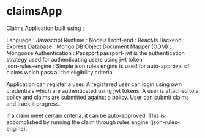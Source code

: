 # claimsApp

Claims Application built using :

Language : Javascript
Runtime  : Nodejs
Front-end  : ReactJs
Backend  : Express
Database : Mongo DB 
Object Document Mapper (ODM) : Mongoose
Authentication : Passport 
                 passport-jwt is the authentication strategy used for authenticating users using jwt token  
json-rules-engine : Simple json rules engine is used for auto-approval of claims which pass all the eligibility criteria. 

Application can register a user. 
A registered user can login using own credentials which are authenticated using jwt tokens.
A user is attached to a policy and claims are submitted against a policy.
User can submit claims and track it progress.

If a claim meet certain criteria, it can be auto-approved. This is accomplished by running the claim through rules engine (json-rules-engine).

